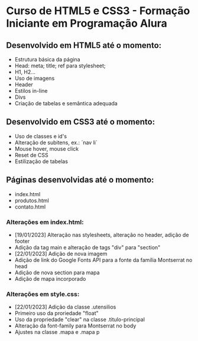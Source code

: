 # Curso de HTML5 e CSS3 - Formação Iniciante em Programação Alura

## Desenvolvido em HTML5 até o momento:
- Estrutura básica da página
- Head: meta; title; ref para stylesheet;
- H1, H2...
- Uso de imagens
- Header
- Estilos in-line
- Divs
- Criação de tabelas e semântica adequada

## Desenvolvido em CSS3 até o momento:
- Uso de classes e id's
- Alteração de subitens, ex.: ´nav li´
- Mouse hover, mouse click
- Reset de CSS
- Estilização de tabelas

## Páginas desenvolvidas até o momento:
- index.html
- produtos.html
- contato.html

### Alterações em index.html:
- [19/01/2023] Alteração nas stylesheets, alteração no header, adição de footer
- Adição da tag main e alteração de tags "div" para "section"
- [22/01/2023] Adição de nova imagem
- Adição de link do Google Fonts API para a fonte da família Montserrat no head
- Adição de nova section para mapa
- Adição de mapa incorporado

### Alterações em style.css:
- [22/01/2023] Adição da classe .utensilios
- Primeiro uso da proriedade "float"
- Uso da propriedade "clear" na classe .titulo-principal
- Alteração da font-family para Montserrat no body
- Ajustes na classe .mapa e .mapa p